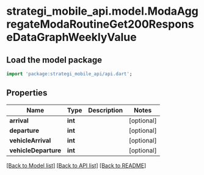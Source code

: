 # strategi_mobile_api.model.ModaAggregateModaRoutineGet200ResponseDataGraphWeeklyValue

## Load the model package
```dart
import 'package:strategi_mobile_api/api.dart';
```

## Properties
Name | Type | Description | Notes
------------ | ------------- | ------------- | -------------
**arrival** | **int** |  | [optional] 
**departure** | **int** |  | [optional] 
**vehicleArrival** | **int** |  | [optional] 
**vehicleDeparture** | **int** |  | [optional] 

[[Back to Model list]](../README.md#documentation-for-models) [[Back to API list]](../README.md#documentation-for-api-endpoints) [[Back to README]](../README.md)


